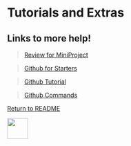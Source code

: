 # Tutorials and Extras

## Links to more help!
>[Review for MiniProject](https://www.youtube.com/watch?v=rHEtfj92vso&feature=youtu.be)

>[Github for Starters](https://www.youtube.com/watch?v=0fKg7e37bQE&t=278s)

>[Github Tutorial](https://www.youtube.com/watch?v=eL_0Ok_Gkas)

>[Github Commands](https://github.com/joshnh/Git-Commands)

 [Return to README](https://github.com/ml644/MiniProject/blob/master/README.md)

<img src="https://github.com/ml644/MiniProject/blob/master/linux.png" width="48">


